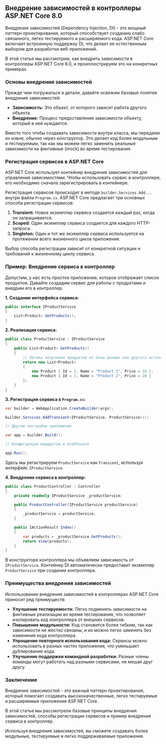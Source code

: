 ## Внедрение зависимостей в контроллеры ASP.NET Core 8.0

Внедрение зависимостей (Dependency Injection, DI) - это мощный паттерн проектирования, который способствует созданию слабо связанного, легко тестируемого и расширяемого кода. ASP.NET Core  включает встроенную поддержку DI, что делает ее естественным выбором для разработки веб-приложений. 

В этой статье мы рассмотрим, как внедрить зависимости в контроллеры ASP.NET Core 8.0, и проиллюстрируем это на конкретных примерах.

### Основы внедрения зависимостей

Прежде чем погружаться в детали, давайте освежим базовые понятия внедрения зависимостей:

* **Зависимость:** Это объект, от которого зависит работа другого объекта. 
* **Внедрение:** Процесс предоставления зависимости объекту, который в ней нуждается.

Вместо того чтобы создавать зависимости внутри класса, мы передаем их извне, обычно через конструктор. Это делает код более модульным и тестируемым, так как мы можем легко заменить реальные зависимости на фиктивные (mock) во время тестирования.

### Регистрация сервисов в ASP.NET Core

ASP.NET Core использует контейнер внедрения зависимостей для управления зависимостями. Чтобы использовать сервис в контроллере, его необходимо сначала зарегистрировать в контейнере. 

Регистрация сервисов происходит в методе `builder.Services.Add...` внутри файла `Program.cs`. ASP.NET Core предлагает три основных способа регистрации сервисов:

1. **Transient:** Новое экземпляр сервиса создается каждый раз, когда он запрашивается.
2. **Scoped:** Один экземпляр сервиса создается для каждого HTTP-запроса.
3. **Singleton:** Один и тот же экземпляр сервиса используется на протяжении всего жизненного цикла приложения.

Выбор способа регистрации зависит от конкретной ситуации и требований к жизненному циклу сервиса.

### Пример: Внедрение сервиса в контроллер

Допустим, у нас есть простое приложение, которое отображает список продуктов. Давайте создадим сервис для работы с продуктами и внедрим его в контроллер.

**1. Создание интерфейса сервиса:**

```csharp
public interface IProductService
{
    List<Product> GetProducts();
}
```

**2. Реализация сервиса:**

```csharp
public class ProductService : IProductService
{
    public List<Product> GetProducts()
    {
        // Логика получения продуктов из базы данных или другого источника
        return new List<Product>
        {
            new Product { Id = 1, Name = "Product 1", Price = 10 },
            new Product { Id = 2, Name = "Product 2", Price = 20 }
        };
    }
}
```

**3. Регистрация сервиса в `Program.cs`:**

```csharp
var builder = WebApplication.CreateBuilder(args);

builder.Services.AddTransient<IProductService, ProductService>();

// Другие настройки приложения

var app = builder.Build();

// Конфигурация маршрутов и middleware

app.Run();
```

Здесь мы регистрируем `ProductService` как `Transient`, используя интерфейс `IProductService`. 

**4. Внедрение сервиса в контроллер:**

```csharp
public class ProductController : Controller
{
    private readonly IProductService _productService;

    public ProductController(IProductService productService)
    {
        _productService = productService;
    }

    public IActionResult Index()
    {
        var products = _productService.GetProducts();
        return View(products);
    }
}
```

В конструкторе контроллера мы объявляем зависимость от `IProductService`. Контейнер DI автоматически предоставит экземпляр `ProductService` при создании контроллера.

### Преимущества внедрения зависимостей

Использование внедрения зависимостей в контроллерах ASP.NET Core  приносит ряд преимуществ:

* **Улучшение тестируемости:** Легко подменять зависимости на фиктивные реализации во время тестирования, что позволяет изолировать код контроллера от внешних сервисов.
* **Повышение модульности:** Код становится более гибким, так как зависимости не жестко связаны, и их можно легко заменять без изменения кода контроллера.
* **Упрощение повторного использования кода:** Сервисы можно использовать в разных частях приложения, что уменьшает дублирование кода.
* **Улучшение поддержки командной разработки:** Разные члены команды могут работать над разными сервисами, не мешая друг другу.

### Заключение

Внедрение зависимостей - это важный паттерн проектирования, который помогает создавать высококачественные, легко тестируемые и расширяемые приложения ASP.NET Core. 

В этой статье мы рассмотрели базовые принципы внедрения зависимостей, способы регистрации сервисов и пример внедрения сервиса в контроллер.  

Используя внедрение зависимостей, вы сможете создавать более модульные, тестируемые и легко поддерживаемые приложения.
